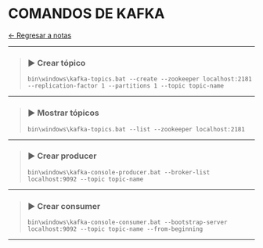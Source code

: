 # COMANDOS DE KAFKA

[← Regresar a notas](../../README.md) <br>

----

> ### ▶️ Crear tópico
> ```shell script
> bin\windows\kafka-topics.bat --create --zookeeper localhost:2181 --replication-factor 1 --partitions 1 --topic topic-name
> ```
----

> ### ▶️ Mostrar tópicos
> ```shell script
> bin\windows\kafka-topics.bat --list --zookeeper localhost:2181
> ```
---

> ### ▶️ Crear producer
> ```shell script
> bin\windows\kafka-console-producer.bat --broker-list localhost:9092 --topic topic-name
> ```
----

> ### ▶️ Crear consumer
> ```shell script
> bin\windows\kafka-console-consumer.bat --bootstrap-server localhost:9092 --topic topic-name --from-beginning
> ```
----

